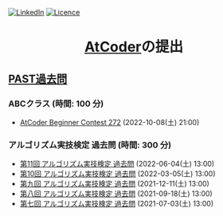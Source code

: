 <a name="readme-top"></a>

[![LinkedIn][linkedin-shield]][linkedin-url] [![Licence](https://img.shields.io/github/license/Ileriayo/markdown-badges?style=for-the-badge)](./LICENSE)

<!-- PROJECT TITLE -->
<div align="center">
<h1 align="center"><a href="https://atcoder.jp/?lang=ja">AtCoder</a>の提出</h1>
</div>

## [PAST過去問](https://atcoder.jp/contests/archive?ratedType=0&category=50&keyword=)

### ABCクラス (時間: 100 分)
- [AtCoder Beginner Contest 272](https://atcoder.jp/contests/abc272) (2022-10-08(土) 21:00)

### アルゴリズム実技検定 過去問 (時間: 300 分)
- [第11回 アルゴリズム実技検定 過去問](https://atcoder.jp/contests/past202206-open) (2022-06-04(土) 13:00)
- [第10回 アルゴリズム実技検定 過去問](https://atcoder.jp/contests/past202203-open) (2022-03-05(土) 13:00)
- [第九回 アルゴリズム実技検定 過去問](https://atcoder.jp/contests/past202112-open) (2021-12-11(土) 13:00)
- [第八回 アルゴリズム実技検定 過去問](https://atcoder.jp/contests/past202109-open) (2021-09-18(土) 13:00)
- [第七回 アルゴリズム実技検定 過去問](https://atcoder.jp/contests/past202107-open) (2021-07-03(土) 13:00)

<!-- MARKDOWN LINKS & IMAGES -->
<!-- https://www.markdownguide.org/basic-syntax/#reference-style-links -->
[linkedin-shield]: https://img.shields.io/badge/-LinkedIn-black.svg?style=for-the-badge&logo=linkedin&colorB=555
[linkedin-url]: https://www.linkedin.com/in/colin-z/
